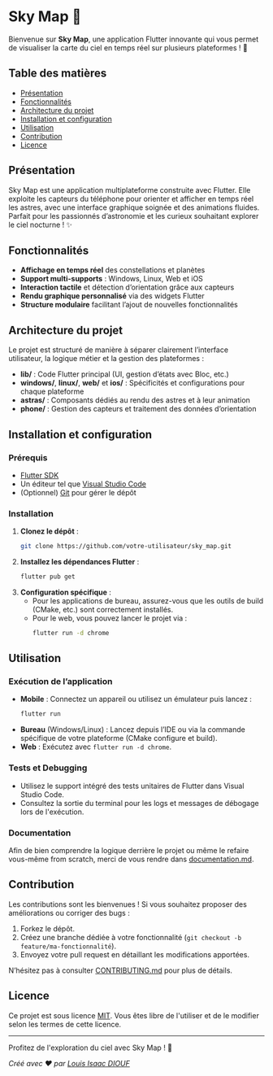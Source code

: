 # Sky Map 🌌

Bienvenue sur **Sky Map**, une application Flutter innovante qui vous permet de visualiser la carte du ciel en temps réel sur plusieurs plateformes ! 🚀

## Table des matières
- [Présentation](#présentation)
- [Fonctionnalités](#fonctionnalités)
- [Architecture du projet](#architecture-du-projet)
- [Installation et configuration](#installation-et-configuration)
- [Utilisation](#utilisation)
- [Contribution](#contribution)
- [Licence](#licence)

## Présentation
Sky Map est une application multiplateforme construite avec Flutter. Elle exploite les capteurs du téléphone pour orienter et afficher en temps réel les astres, avec une interface graphique soignée et des animations fluides. Parfait pour les passionnés d’astronomie et les curieux souhaitant explorer le ciel nocturne ! ✨

## Fonctionnalités
- **Affichage en temps réel** des constellations et planètes
- **Support multi-supports** : Windows, Linux, Web et iOS
- **Interaction tactile** et détection d’orientation grâce aux capteurs
- **Rendu graphique personnalisé** via des widgets Flutter
- **Structure modulaire** facilitant l’ajout de nouvelles fonctionnalités

## Architecture du projet
Le projet est structuré de manière à séparer clairement l’interface utilisateur, la logique métier et la gestion des plateformes :
- **lib/** : Code Flutter principal (UI, gestion d’états avec Bloc, etc.)
- **windows/**, **linux/**, **web/** et **ios/** : Spécificités et configurations pour chaque plateforme
- **astras/** : Composants dédiés au rendu des astres et à leur animation
- **phone/** : Gestion des capteurs et traitement des données d’orientation

## Installation et configuration

### Prérequis
- [Flutter SDK](https://docs.flutter.dev/get-started/install)
- Un éditeur tel que [Visual Studio Code](https://code.visualstudio.com/)  
- (Optionnel) [Git](https://git-scm.com/) pour gérer le dépôt

### Installation
1. **Clonez le dépôt** :
   ```sh
   git clone https://github.com/votre-utilisateur/sky_map.git
   ```
2. **Installez les dépendances Flutter** :
   ```sh
   flutter pub get
   ```
3. **Configuration spécifique** :
   - Pour les applications de bureau, assurez-vous que les outils de build (CMake, etc.) sont correctement installés.
   - Pour le web, vous pouvez lancer le projet via :
     ```sh
     flutter run -d chrome
     ```

## Utilisation

### Exécution de l’application
- **Mobile** : Connectez un appareil ou utilisez un émulateur puis lancez :
  ```sh
  flutter run
  ```
- **Bureau** (Windows/Linux) : Lancez depuis l’IDE ou via la commande spécifique de votre plateforme (CMake configure et build).
- **Web** : Exécutez avec `flutter run -d chrome`.

### Tests et Debugging
- Utilisez le support intégré des tests unitaires de Flutter dans Visual Studio Code.
- Consultez la sortie du terminal pour les logs et messages de débogage lors de l'exécution.

### Documentation
Afin de bien comprendre la logique derrière le projet ou même le refaire vous-même from scratch, merci de vous rendre dans [documentation.md](documentation.md).

## Contribution
Les contributions sont les bienvenues ! Si vous souhaitez proposer des améliorations ou corriger des bugs :
1. Forkez le dépôt.
2. Créez une branche dédiée à votre fonctionnalité (`git checkout -b feature/ma-fonctionnalité`).
3. Envoyez votre pull request en détaillant les modifications apportées.

N’hésitez pas à consulter [CONTRIBUTING.md](CONTRIBUTING.md) pour plus de détails.

## Licence
Ce projet est sous licence [MIT](LICENSE). Vous êtes libre de l'utiliser et de le modifier selon les termes de cette licence.

---

Profitez de l'exploration du ciel avec Sky Map ! 🌠

*Créé avec ❤️ par [Louis Isaac DIOUF](https://github.com/i2sac)*
